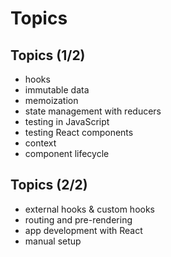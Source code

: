 # Topics

## Topics (1/2)

- hooks
- immutable data
- memoization
- state management with reducers
- testing in JavaScript
- testing React components
- context
- component lifecycle

## Topics (2/2)

- external hooks & custom hooks
- routing and pre-rendering
- app development with React
- manual setup
